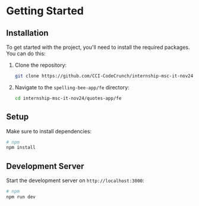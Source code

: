 # Getting Started

## Installation

To get started with the project, you'll need to install the required packages. You can do this:

1. Clone the repository:

   ```bash
   git clone https://github.com/CCI-CodeCrunch/internship-msc-it-nov24.git
   ```

2. Navigate to the `spelling-bee-app/fe` directory:

   ```bash
   cd internship-msc-it-nov24/quotes-app/fe
   ```

## Setup

Make sure to install dependencies:

```bash
# npm
npm install
```

## Development Server

Start the development server on `http://localhost:3000`:

```bash
# npm
npm run dev
```
